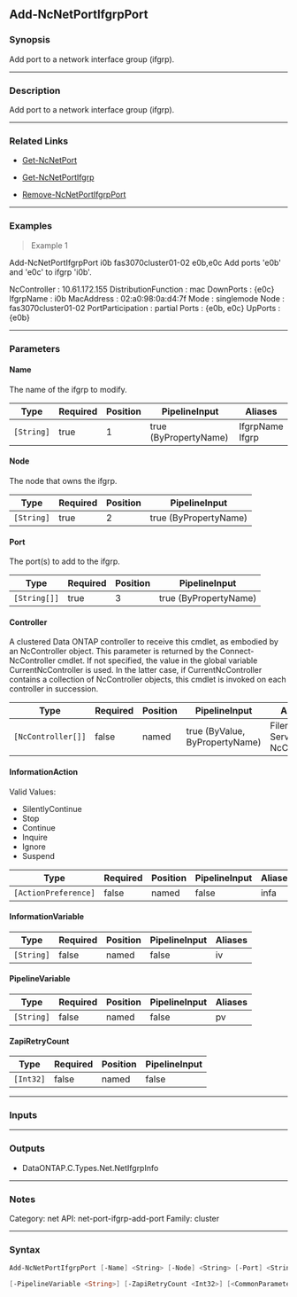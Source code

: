 Add-NcNetPortIfgrpPort
----------------------

### Synopsis
Add port to a network interface group (ifgrp).

---

### Description

Add port to a network interface group (ifgrp).

---

### Related Links
* [Get-NcNetPort](Get-NcNetPort)

* [Get-NcNetPortIfgrp](Get-NcNetPortIfgrp)

* [Remove-NcNetPortIfgrpPort](Remove-NcNetPortIfgrpPort)

---

### Examples
> Example 1

Add-NcNetPortIfgrpPort i0b fas3070cluster01-02 e0b,e0c
Add ports 'e0b' and 'e0c' to ifgrp 'i0b'.

NcController         : 10.61.172.155
DistributionFunction : mac
DownPorts            : {e0c}
IfgrpName            : i0b
MacAddress           : 02:a0:98:0a:d4:7f
Mode                 : singlemode
Node                 : fas3070cluster01-02
PortParticipation    : partial
Ports                : {e0b, e0c}
UpPorts              : {e0b}

---

### Parameters
#### **Name**
The name of the ifgrp to modify.

|Type      |Required|Position|PipelineInput        |Aliases            |
|----------|--------|--------|---------------------|-------------------|
|`[String]`|true    |1       |true (ByPropertyName)|IfgrpName<br/>Ifgrp|

#### **Node**
The node that owns the ifgrp.

|Type      |Required|Position|PipelineInput        |
|----------|--------|--------|---------------------|
|`[String]`|true    |2       |true (ByPropertyName)|

#### **Port**
The port(s) to add to the ifgrp.

|Type        |Required|Position|PipelineInput        |
|------------|--------|--------|---------------------|
|`[String[]]`|true    |3       |true (ByPropertyName)|

#### **Controller**
A clustered Data ONTAP controller to receive this cmdlet, as embodied by an NcController object.  This parameter is returned by the Connect-NcController cmdlet.  If not specified, the value in the global variable CurrentNcController is used.  In the latter case, if CurrentNcController contains a collection of NcController objects, this cmdlet is invoked on each controller in succession.

|Type              |Required|Position|PipelineInput                 |Aliases                          |
|------------------|--------|--------|------------------------------|---------------------------------|
|`[NcController[]]`|false   |named   |true (ByValue, ByPropertyName)|Filer<br/>Server<br/>NcController|

#### **InformationAction**

Valid Values:

* SilentlyContinue
* Stop
* Continue
* Inquire
* Ignore
* Suspend

|Type                |Required|Position|PipelineInput|Aliases|
|--------------------|--------|--------|-------------|-------|
|`[ActionPreference]`|false   |named   |false        |infa   |

#### **InformationVariable**

|Type      |Required|Position|PipelineInput|Aliases|
|----------|--------|--------|-------------|-------|
|`[String]`|false   |named   |false        |iv     |

#### **PipelineVariable**

|Type      |Required|Position|PipelineInput|Aliases|
|----------|--------|--------|-------------|-------|
|`[String]`|false   |named   |false        |pv     |

#### **ZapiRetryCount**

|Type     |Required|Position|PipelineInput|
|---------|--------|--------|-------------|
|`[Int32]`|false   |named   |false        |

---

### Inputs

---

### Outputs
* DataONTAP.C.Types.Net.NetIfgrpInfo

---

### Notes
Category: net
API: net-port-ifgrp-add-port
Family: cluster

---

### Syntax
```PowerShell
Add-NcNetPortIfgrpPort [-Name] <String> [-Node] <String> [-Port] <String[]> [-Controller <NcController[]>] [-InformationAction <ActionPreference>] [-InformationVariable <String>] 
```
```PowerShell
[-PipelineVariable <String>] [-ZapiRetryCount <Int32>] [<CommonParameters>]
```
